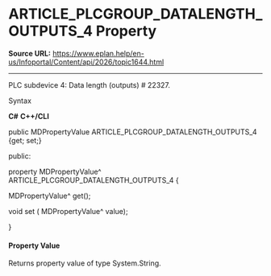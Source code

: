 # ARTICLE_PLCGROUP_DATALENGTH_OUTPUTS_4 Property

**Source URL:** https://www.eplan.help/en-us/Infoportal/Content/api/2026/topic1644.html

---

PLC subdevice 4: Data length (outputs) # 22327.

Syntax

**C#**
**C++/CLI**


public MDPropertyValue ARTICLE_PLCGROUP_DATALENGTH_OUTPUTS_4 {get; set;}

public:

property MDPropertyValue^ ARTICLE_PLCGROUP_DATALENGTH_OUTPUTS_4 {

   MDPropertyValue^ get();

   void set (    MDPropertyValue^ value);

}


#### Property Value

Returns property value of type System.String.
